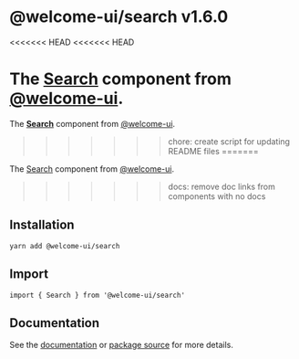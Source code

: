 # @welcome-ui/search v1.6.0
<<<<<<< HEAD
<<<<<<< HEAD

The [Search](http://welcome-ui.com/fields/search) component from [@welcome-ui](http://welcome-ui.com).
=======
  
The **[Search](http://welcome-ui.com/fields/search)** component from [@welcome-ui](http://welcome-ui.com).
>>>>>>> chore: create script for updating README files
=======

The [Search](http://welcome-ui.com/fields/search) component from [@welcome-ui](http://welcome-ui.com).
>>>>>>> docs: remove doc links from components with no docs

## Installation

    yarn add @welcome-ui/search

## Import

    import { Search } from '@welcome-ui/search'

## Documentation

See the [documentation](http://welcome-ui.com/fields/search) or [package source](https://github.com/WTTJ/welcome-ui/tree/v1.6.0/packages/Search) for more details.
